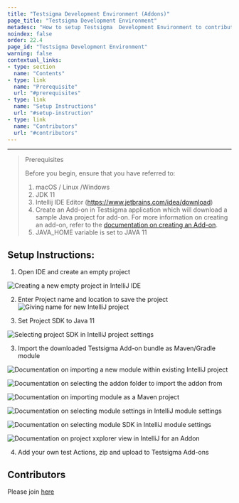 ```yaml
---
title: "Testsigma Development Environment (Addons)"
page_title: "Testsigma Development Environment"
metadesc: "How to setup Testsigma  Development Environment to contribute"
noindex: false
order: 22.4
page_id: "Testsigma Development Environment"
warning: false
contextual_links:
- type: section
  name: "Contents"
- type: link
  name: "Prerequisite"
  url: "#prerequisites"
- type: link
  name: "Setup Instructions"
  url: "#setup-instruction"
- type: link
  name: "Contributors"
  url: "#contributors"
---
```



---

> <p id="prerequisites">Prerequisites</p>
>
> Before you begin, ensure that you have referred to:
> 1. macOS / Linux /Windows
> 2. JDK 11
> 3. Intellij IDE Editor (https://www.jetbrains.com/idea/download)
> 4. Create an Add-on in Testsigma application which will download a sample Java project for add-on. For more information on creating an add-on, refer to the [documentation on creating an Add-on](https://testsigma.com/docs/addons/create/). 
> 5. JAVA_HOME variable is set to JAVA 11

## Setup Instructions:

 1. Open IDE and create an empty project

 ![Creating a new empty project in IntelliJ IDE](https://docs.testsigma.com/images/setup-dev-environment-addons/intellij-new-project.png)
	
2. Enter Project name and location to save the project
![Giving name for new IntelliJ project](https://docs.testsigma.com/images/setup-dev-environment-addons/intellij-project-details.png)

 3. Set Project SDK to Java 11
 
![Selecting project SDK in IntelliJ project settings](https://docs.testsigma.com/images/setup-dev-environment-addons/intellij-project-sdk.png)

 3. Import the downloaded Testsigma Add-on bundle as Maven/Gradle module

![Documentation on importing a new module within existing IntelliJ project](https://docs.testsigma.com/images/setup-dev-environment-addons/intellij-import-module.png)


![Documentation on selecting the addon folder to import the addon from](https://docs.testsigma.com/images/setup-dev-environment-addons/intellij-addon-folder.png)
 
![Documentation on importing module as a Maven project](https://docs.testsigma.com/images/setup-dev-environment-addons/intellij-meven-import.png)

![Documentation on selecting module settings in IntelliJ module settings](https://docs.testsigma.com/images/setup-dev-environment-addons/intellij-module-settings.png)

![Documentation on selecting module SDK in IntelliJ module settings](https://docs.testsigma.com/images/setup-dev-environment-addons/intellij-module-sdk.png)

![Documentation on project xxplorer view in IntelliJ for an Addon](https://docs.testsigma.com/images/setup-dev-environment-addons/intellij-project-explorer.png)

4. Add your own test Actions, zip and upload to Testsigma Add-ons

## Contributors

Please join [here](https://discord.gg/CB5aFkngeG) 